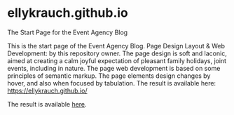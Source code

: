 # ellykrauch.github.io
The Start Page for the Event Agency Blog

This is the start page of the Event Agency Blog.
Page Design Layout & Web Development: by this repository owner.
The page design is soft and laconic, aimed at creating a calm joyful expectation of pleasant family holidays, joint events, including in nature.
The page web development is based on some principles of semantic markup.
The page elements design changes by hover, and also when focused by tabulation.
The result is available here: https://ellykrauch.github.io/
<p>The result is available
  <a href="https://ellykrauch.github.io/">here</a>.
</p>
